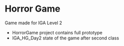 # Horror Game

Game made for IGA Level 2

* HorrorGame project contains full prototype
* IGA_HG_Day2 state of the game after second class
